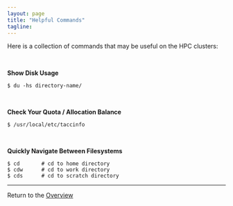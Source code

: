 ```yaml
---
layout: page
title: "Helpful Commands"
tagline:
---
```


Here is a collection of commands that may be useful on the HPC clusters:

<br>

**Show Disk Usage**

```
$ du -hs directory-name/
```

<br>

**Check Your Quota / Allocation Balance**

```
$ /usr/local/etc/taccinfo
```

<br>

**Quickly Navigate Between Filesystems**

```
$ cd       # cd to home directory
$ cdw      # cd to work directory
$ cds      # cd to scratch directory
```


---
Return to the [Overview](../index.md)
